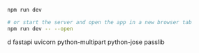 
```bash
npm run dev

# or start the server and open the app in a new browser tab
npm run dev -- --open
```
d
fastapi
uvicorn
python-multipart
python-jose
passlib